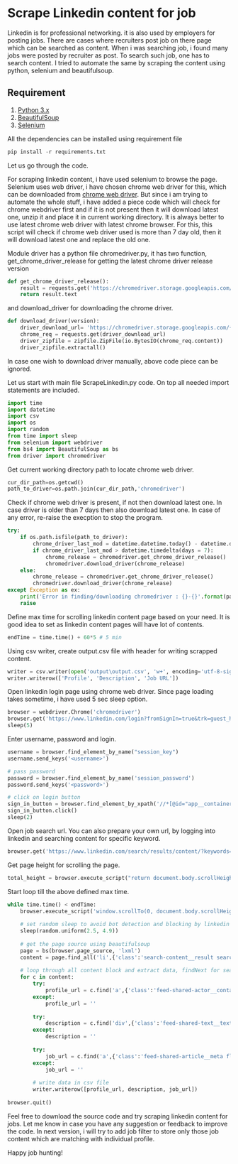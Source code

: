 # Scrape Linkedin content for job

Linkedin is for professional networking. it is also used by employers for posting jobs. There are cases where recruiters post job on there page which can be searched as content. When i was searching job, i found many jobs were posted by recruiter as post. To search such job, one has to search content. I tried to automate the same by scraping the content using python, selenium and beautifulsoup.  

## Requirement
1. [Python 3.x](https://www.python.org/)
2. [BeautifulSoup](https://pypi.org/project/beautifulsoup4/)
3. [Selenium](https://www.selenium.dev/)

All the dependencies can be installed using requirement file
```python
pip install -r requirements.txt
```

Let us go through the code.  

For scraping linkedin content, i have used selenium to browse the page. Selenium uses web driver, i have chosen chrome web driver for this, which can be downloaded from [chrome web driver](https://chromedriver.chromium.org/downloads). But since i am trying to automate the whole stuff, i have added a piece code which will check for chrome webdriver first and if it is not present then it will download latest one, unzip it and place it in current working directory. It is always better to use latest chrome web driver with latest chrome browser. For this, this script will check if chrome web driver used is more than 7 day old, then it will download latest one and replace the old one.

Module driver has a python file chromedriver.py, it has two function, get_chrome_driver_release for getting the latest chrome driver release version
```python
def get_chrome_driver_release():
    result = requests.get('https://chromedriver.storage.googleapis.com/LATEST_RELEASE')
    return result.text
```
and download_driver for downloading the chrome driver.
```python
def download_driver(version):
    driver_download_url= 'https://chromedriver.storage.googleapis.com/{}/chromedriver_win32.zip'.format(version)
    chrome_req = requests.get(driver_download_url)
    driver_zipfile = zipfile.ZipFile(io.BytesIO(chrome_req.content))
    driver_zipfile.extractall()
```
In case one wish to download driver manually, above code piece can be ignored.  

Let us start with main file ScrapeLinkedin.py code. On top all needed import statements are included.
```python
import time
import datetime
import csv
import os
import random
from time import sleep
from selenium import webdriver
from bs4 import BeautifulSoup as bs
from driver import chromedriver
```
Get current working directory path to locate chrome web driver.
```python
cur_dir_path=os.getcwd()
path_to_driver=os.path.join(cur_dir_path,'chromedriver')
```
Check if chrome web driver is present, if not then download latest one. In case driver is older than 7 days then also download latest one. In case of any error, re-raise the execption to stop the program.  
```python
try:
    if os.path.isfile(path_to_driver):            
        chrome_driver_last_mod = datetime.datetime.today() - datetime.datetime.utcfromtimestamp(os.path.getctime('chromedriver.exe'))
        if chrome_driver_last_mod > datetime.timedelta(days = 7):                
            chrome_release = chromedriver.get_chrome_driver_release()
            chromedriver.download_driver(chrome_release)
    else:
        chrome_release = chromedriver.get_chrome_driver_release()
        chromedriver.download_driver(chrome_release)
except Exception as ex:
    print('Error in finding/downloading chromedriver : {}-{}'.format(path_to_driver,ex))
    raise
```
Define max time for scrolling linkedin content page based on your need. It is good idea to set as linkedin content pages will have lot of contents.  
```python
endTime = time.time() + 60*5 # 5 min
```
Using csv writer, create output.csv file with header for writing scrapped content.
```python
writer = csv.writer(open('output\output.csv', 'w+', encoding='utf-8-sig', newline=''))
writer.writerow(['Profile', 'Description', 'Job URL'])
```
Open linkedin login page using chrome web driver. Since page loading takes sometime, i have used 5 sec sleep option.
```python
browser = webdriver.Chrome('chromedriver')
browser.get('https://www.linkedin.com/login?fromSignIn=true&trk=guest_homepage-basic_nav-header-signin')
sleep(5)
```
Enter username, password and login.
```python
username = browser.find_element_by_name("session_key")
username.send_keys('<username>')

# pass password
password = browser.find_element_by_name('session_password')
password.send_keys('<password>')

# click on login button
sign_in_button = browser.find_element_by_xpath('//*[@id="app__container"]/main/div/form/div[3]/button')
sign_in_button.click()
sleep(2)
```
Open job search url. You can also prepare your own url, by logging into linkedin and searching content for specific keyword.
```python
browser.get('https://www.linkedin.com/search/results/content/?keywords=oracle%20pl%20sql&origin=SWITCH_SEARCH_VERTICAL')
```
Get page height for scrolling the page.
```python
total_height = browser.execute_script("return document.body.scrollHeight")
```
Start loop till the above defined max time.
```python
while time.time() < endTime:    
    browser.execute_script('window.scrollTo(0, document.body.scrollHeight);')
    
    # set random sleep to avoid bot detection and blocking by linkedin
    sleep(random.uniform(2.5, 4.9))
    
    # get the page source using beautifulsoup
    page = bs(browser.page_source, 'lxml')    
    content = page.find_all('li',{'class':'search-content__result search-entity ember-view'})
    
    # loop through all content block and extract data, findNext for searching nested html elements contents beautifulsoup
    for c in content:            
        try:
            profile_url = c.find('a',{'class':'feed-shared-actor__container-link relative display-flex flex-grow-1 app-aware-link ember-view'}).get('href')
        except:
            profile_url = ''        
        
        try:        
            description = c.find('div',{'class':'feed-shared-text__text-view feed-shared-text-view white-space-pre-wrap break-words ember-view'}).findNext('span').findNext('span',{'class':'ember-view'}).findNext('span').get_text()
        except:
            description = ''
                
        try:
            job_url = c.find('a',{'class':'feed-shared-article__meta flex-grow-1 full-width tap-target app-aware-link ember-view'}).get('href')
        except:
            job_url = ''
        
        # write data in csv file
        writer.writerow([profile_url, description, job_url])        
        
browser.quit()
```

Feel free to download the source code and try scraping linkedin content for jobs. Let me know in case you have any suggestion or feedback to improve the code. In next version, i will try to add job filter to store only those job content which are matching with individual profile.

Happy job hunting!
